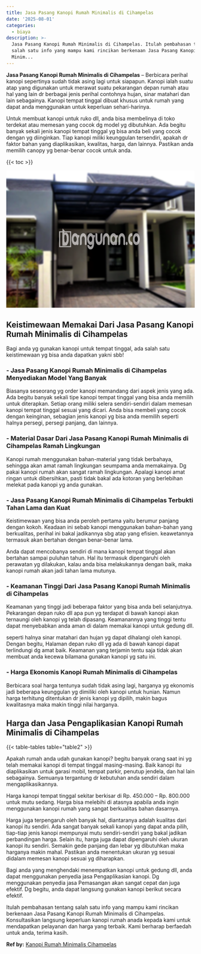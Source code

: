 ```yaml
---
title: Jasa Pasang Kanopi Rumah Minimalis di Cihampelas
date: '2025-08-01'
categories:
  - biaya
description: >-
  Jasa Pasang Kanopi Rumah Minimalis di Cihampelas. Itulah pembahasan tentang
  salah satu info yang mampu kami rincikan berkenaan Jasa Pasang Kanopi Rumah
  Minim...
---
```


**Jasa Pasang Kanopi Rumah Minimalis di Cihampelas** – Berbicara perihal kanopi sepertinya sudah tidak asing lagi untuk siapapun. Kanopi ialah suatu atap yang digunakan untuk merawat suatu pekarangan depan rumah atau hal yang lain dr berbagai jenis perihal contohnya hujan, sinar matahari dan lain sebagainya. Kanopi tempat tinggal dibuat khusus untuk rumah yang dapat anda menggunakan untuk keperluan sehari-harinya.

Untuk membuat kanopi untuk ruko dll, anda bisa membelinya di toko terdekat atau memesan yang cocok dg model yg dibutuhkan. Ada begitu banyak sekali jenis kanopi tempat tinggal yg bisa anda beli yang cocok dengan yg diinginkan. Tiap kanopi miliki keunggulan tersendiri, apakah dr faktor bahan yang diaplikasikan, kwalitas, harga, dan lainnya. Pastikan anda memilih canopy yg benar-benar cocok untuk anda.

{{< toc >}}

![Jasa Pasang Kanopi Rumah Minimalis di Cihampelas](/images/harga-kanopi-minimalis-56.png)

## Keistimewaan Memakai Dari Jasa Pasang Kanopi Rumah Minimalis di Cihampelas

Bagi anda yg gunakan kanopi untuk tempat tinggal, ada salah satu keistimewaan yg bisa anda dapatkan yakni sbb!

### \- Jasa Pasang Kanopi Rumah Minimalis di Cihampelas Menyediakan Model Yang Banyak

Biasanya seseorang yg order kanopi memandang dari aspek jenis yang ada. Ada begitu banyak sekali tipe kanopi tempat tinggal yang bisa anda memilih untuk diterapkan. Setiap orang miliki selera sendiri-sendiri dalam memesan kanopi tempat tinggal sesuai yang dicari. Anda bisa membeli yang cocok dengan keinginan, sebagian jenis kanopi yg bisa anda memilih seperti halnya persegi, persegi panjang, dan lainnya.

### \- Material Dasar Dari Jasa Pasang Kanopi Rumah Minimalis di Cihampelas Ramah Lingkungan

Kanopi rumah menggunakan bahan-material yang tidak berbahaya, sehingga akan amat ramah lingkungan seumpama anda memakainya. Dg pakai kanopi rumah akan sangat ramah lingkungan. Apalagi kanopi amat ringan untuk dibersihkan, pasti tidak bakal ada kotoran yang berlebihan melekat pada kanopi yg anda gunakan.

### \- Jasa Pasang Kanopi Rumah Minimalis di Cihampelas Terbukti Tahan Lama dan Kuat

Keistimewaan yang bisa anda peroleh pertama yaitu berumur panjang dengan kokoh. Keadaan ini sebab kanopi menggunakan bahan-bahan yang berkualitas, perihal ini bakal jadikannya sbg atap yang efisien. keawetannya termasuk akan bertahan dengan benar-benar lama.

Anda dapat mencobanya sendiri di mana kanopi tempat tinggal akan bertahan sampai puluhan tahun. Hal itu termasuk dipengaruhi oleh perawatan yg dilakukan, kalau anda bisa melakukannya dengan baik, maka kanopi rumah akan jadi tahan lama mutunya.

### \- Keamanan Tinggi Dari Jasa Pasang Kanopi Rumah Minimalis di Cihampelas

Keamanan yang tinggi jadi beberapa faktor yang bisa anda beli selanjutnya. Pekarangan depan ruko dll apa pun yg terdapat di bawah kanopi akan ternaungi oleh kanopi yg telah dipasang. Keamanannya yang tinggi tentu dapat menyebabkan anda aman di dalam memakai kanopi untuk gedung dll.

seperti halnya sinar matahari dan hujan yg dapat dihalangi oleh kanopi. Dengan begitu, Halaman depan ruko dll yg ada di bawah kanopi dapat terlindungi dg amat baik. Keamanan yang terjamin tentu saja tidak akan membuat anda kecewa bilamana gunakan kanopi yg satu ini.

### \- Harga Ekonomis Kanopi Rumah Minimalis di Cihampelas

Berbicara soal harga tentunya sudah tidak asing lagi, harganya yg ekonomis jadi beberapa keunggulan yg dimiliki oleh kanopi untuk hunian. Namun harga terhitung ditentukan dr jenis kanopi yg dipilih, makin bagus kwalitasnya maka makin tinggi nilai harganya.

## Harga dan Jasa Pengaplikasian Kanopi Rumah Minimalis di Cihampelas

{{< table-tables table="table2" >}}

Apakah rumah anda udah gunakan kanopi? begitu banyak orang saat ini yg telah memakai kanopi di tempat tinggal masing-masing. Baik kanopi itu diaplikasikan untuk garasi mobil, tempat parkir, penutup jendela, dan hal lain sebagainya. Semuanya tergantung dr kebutuhan anda sendiri dalam mengaplikasikannya.

Harga kanopi tempat tinggal sekitar berkisar di Rp. 450.000 – Rp. 800.000 untuk mutu sedang. Harga bisa melebihi di atasnya apabila anda ingin menggunakan kanopi rumah yang sangat berkualitas bahan dasarnya.

Harga juga terpengaruh oleh banyak hal, diantaranya adalah kualitas dari kanopi itu sendiri. Ada sangat banyak sekali kanopi yang dapat anda pilih, tiap-tiap jenis kanopi mempunyai mutu sendiri-sendiri yang bakal jadikan perbandingan harga. Selain itu, harga juga dapat dipengaruhi oleh ukuran kanopi itu sendiri. Semakin gede panjang dan lebar yg dibutuhkan maka harganya makin mahal. Pastikan anda menentukan ukuran yg sesuai didalam memesan kanopi sesuai yg diharapkan.

Bagi anda yang menghendaki menempatkan kanopi untuk gedung dll, anda dapat menggunakan penyedia jasa Pengaplikasian kanopi. Dg menggunakan penyedia jasa Pemasangan akan sangat cepat dan juga efektif. Dg begitu, anda dapat langsung gunakan kanopi berikut secara efektif.

Itulah pembahasan tentang salah satu info yang mampu kami rincikan berkenaan Jasa Pasang Kanopi Rumah Minimalis di Cihampelas. Konsultasikan langsung keperluan kanopi rumah anada kepada kami untuk mendapatkan pelayanan dan harga yang terbaik. Kami berharap berfaedah untuk anda, terima kasih.

**Ref by:**  [Kanopi Rumah Minimalis Cihampelas](https://id.wikipedia.org/wiki/Kanopi)
